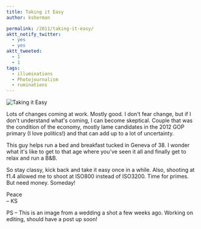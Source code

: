 ```yaml
---
title: Taking it Easy
author: ksherman

permalink: /2011/taking-it-easy/
aktt_notify_twitter:
  - yes
  - yes
aktt_tweeted:
  - 1
  - 1
tags:
  - illuminations
  - Photojournalism
  - ruminations
---
```

<img class="aligncenter" src="https://s3-us-west-2.amazonaws.com/assets.kshermphoto.com/2011PostsImages/August/1KDS0708.jpg" alt="Taking it Easy" />

Lots of changes coming at work. Mostly good. I don't fear change, but if I don't understand what's coming, I can become skeptical. Couple that was the condition of the economy, mostly lame candidates in the 2012 GOP primary (I love politics!) and that can add up to a lot of uncertainty.

This guy helps run a bed and breakfast tucked in Geneva of 38. I wonder what it's like to get to that age where you've seen it all and finally get to relax and run a B&B.

So stay classy, kick back and take it easy once in a while. Also, shooting at f1.4 allowed me to shoot at ISO800 instead of ISO3200. Time for primes. But need money. Someday!

Peace  
– KS

PS – This is an image from a wedding a shot a few weeks ago. Working on editing, should have a post up soon!